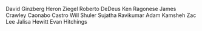 David Ginzberg
Heron Ziegel
Roberto DeDeus
Ken Ragonese
James Crawley
Caonabo Castro
Will Shuler
Sujatha Ravikumar
Adam Kamsheh
Zac Lee
Jalisa Hewitt
Evan Hitchings

